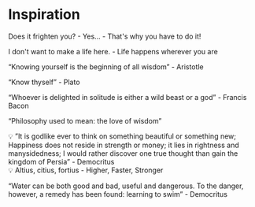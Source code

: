 # Inspiration

Does it frighten you? - Yes… - That's why you have to do it!

I don't want to make a life here. - Life happens wherever you are 

“Knowing yourself is the beginning of all wisdom” - Aristotle

“Know thyself” - Plato 

“Whoever is delighted in solitude is either a wild beast or a god” - Francis Bacon

“Philosophy used to mean: the love of wisdom”

<aside>
💡 ”It is godlike ever to think on something beautiful or something new; Happiness does not reside in strength or money; it lies in rightness and manysidedness; I would rather discover one true thought than gain the kingdom of Persia” - Democritus

</aside>

<aside>
💡 Altius, citius, fortius - Higher, Faster, Stronger

</aside>

“Water can be both good and bad, useful and dangerous. To the danger, however, a remedy has been found: learning to swim” - Democritus
